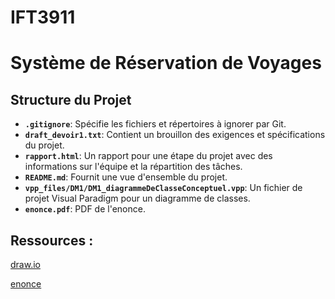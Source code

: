 # IFT3911

# Système de Réservation de Voyages

## Structure du Projet

- **`.gitignore`**: Spécifie les fichiers et répertoires à ignorer par Git.
- **`draft_devoir1.txt`**: Contient un brouillon des exigences et spécifications du projet.
- **`rapport.html`**: Un rapport pour une étape du projet avec des informations sur l'équipe et la répartition des tâches.
- **`README.md`**: Fournit une vue d'ensemble du projet.
- **`vpp_files/DM1/DM1_diagrammeDeClasseConceptuel.vpp`**: Un fichier de projet Visual Paradigm pour un diagramme de classes.
- **`enonce.pdf`**: PDF de l'enonce.

## Ressources :

[draw.io](https://drive.google.com/file/d/1ZJqH9U45lmOFCuibtxdItv5wKzFKN34Q/view?usp=drive_link)

[enonce](http://www-labs.iro.umontreal.ca/~syriani/courses/IFT3911-2025H/A1/A1.html)